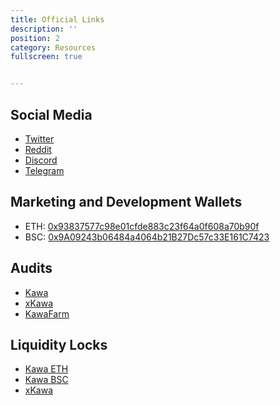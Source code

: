 ```yaml
---
title: Official Links
description: ''
position: 2
category: Resources
fullscreen: true


---
```


## Social Media

- [Twitter](https://twitter.com/kawakami_inu)
- [Reddit](https://www.reddit.com/r/kawatoken)
- [Discord](https://discord.gg/kawakami)
- [Telegram](https://t.me/kawatoken)

## Marketing and Development Wallets

- ETH: [0x93837577c98e01cfde883c23f64a0f608a70b90f](https://etherscan.io/address/0x93837577c98e01cfde883c23f64a0f608a70b90f)
- BSC: [0x9A09243b06484a4064b21B27Dc57c33E161C7423](https://bscscan.com/address/0x9a09243b06484a4064b21b27dc57c33e161c7423)

## Audits

- [Kawa](https://kawatoken.io/wp-content/uploads/2021/10/Kawakami_AuditReport_InterFi.pdf)
- [xKawa](https://kawatoken.io/wp-content/uploads/2021/11/xkawa-audit-report-interfi.pdf)
- [KawaFarm](https://kawatoken.io/KawaFarm_AuditReport_InterFi.pdf)

## Liquidity Locks

- [Kawa ETH]()
- [Kawa BSC]()
- [xKawa]()
